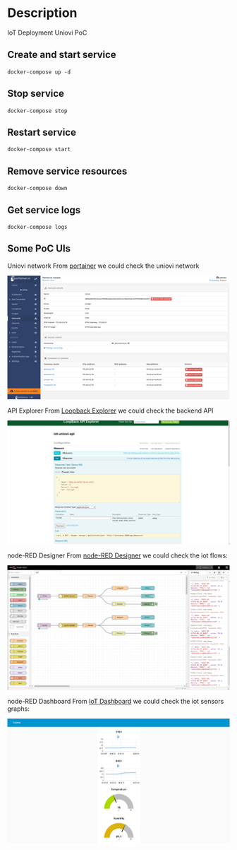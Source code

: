 # Description
IoT Deployment Uniovi PoC

## Create and start service
```shell
docker-compose up -d
```

## Stop service
```shell
docker-compose stop
```

## Restart service
```shell
docker-compose start
```

## Remove service resources
```shell
docker-compose down
```

## Get service logs
```shell
docker-compose logs
```

## Some PoC UIs

Uniovi network
From [portainer](https://localhost:9443) we could check the uniovi network

![Uniovi net](captures/iot_network.png "Uniovi net")

API Explorer
From [Loopback Explorer](http://localhost:3000/explorer) we could check the backend API

![API Explorer](captures/api-explorer.png "API Explorer")

node-RED Designer
From [node-RED Designer](http://localhost:1880) we could check the iot flows:

![node-RED Designer](captures/node-RED_designer.png "node-RED Designer")

node-RED Dashboard
From [IoT Dashboard](http://localhost:1880/ui) we could check the iot sensors graphs:

![node-RED Dashboard](captures/node-RED_iot.png "node-RED IoT Dashboard")